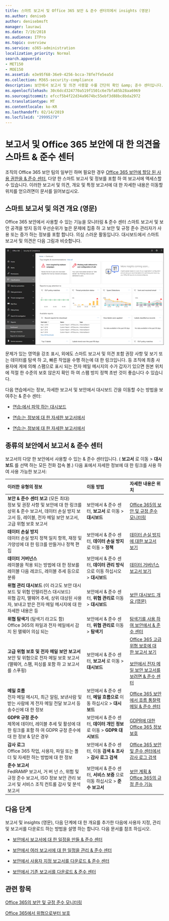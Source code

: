 ```yaml
---
title: 스마트 보고서 및 Office 365 보안 & 준수 센터의에서 insights (영문)
ms.author: deniseb
author: denisebmsft
manager: laurawi
ms.date: 7/19/2018
ms.audience: ITPro
ms.topic: overview
ms.service: o365-administration
localization_priority: Normal
search.appverid:
- MET150
- MOE150
ms.assetid: e3e95f68-36e9-4256-bcca-78fe7fe5ea5d
ms.collection: M365-security-compliance
description: 보안에서 보고서 및 의견 사용할 수를 간단히 확인 &amp; 준수 센터입니다.
ms.openlocfilehash: 30c6dcd324770a519f1501c6e7bfa85b28aa6969
ms.sourcegitcommit: efccf5b4f22d34a9674bc55ebf3d88bc8bda2972
ms.translationtype: MT
ms.contentlocale: ko-KR
ms.lasthandoff: 02/14/2019
ms.locfileid: "29995279"
---
```

# <a name="smart-reports-and-insights-in-the-office-365-security-amp-compliance-center"></a>보고서 및 Office 365 보안에 대 한 의견을 스마트 &amp; 준수 센터

조직의 Office 365 보안 팀의 일부인 하며 필요한 경우 [Office 365 보안에 할당 된 사용 권한을 &amp; 준수 센터](permissions-in-the-security-and-compliance-center.md), 다양 한 스마트 보고서 및 정보를 포함 하 여 보고서에 액세스할 수 있습니다. 이러한 보고서 및 의견, 개요 및 특정 보고서에 대 한 자세한 내용은 이동할 위치를 얻으려면이 문서를 읽어보십시오.
      
## <a name="smart-reports-and-insights-overview"></a>스마트 보고서 및 의견 개요 (영문)

Office 365 보안에서 사용할 수 있는 기능을 모니터링 &amp; 준수 센터 스마트 보고서 및 보안 공격을 방지 등의 우선순위가 높은 문제에 집중 하 고 보안 및 규정 준수 관리자가 사용 또는 증가 하는 정보를 포함 합니다. 의심 스러운 활동입니다. 대시보드에서 스마트 보고서 및 의견은 다음 그림과 비슷합니다.
  
![보안에서 &amp; 준수 센터 보고서 선택 \> 대시보드](media/2a668c3d-3fa3-4e37-8149-46989b33ae8c.png)
  
문제가 있는 영역을 강조 표시, 외에도 스마트 보고서 및 의견 포함 권장 사항 및 보기 또는 데이터를 탐색 하 고, 빠른 작업을 수행 하는에 대 한 링크입니다. 등 조직에 최종 사용자에 게에 의해 스팸으로 표시 되는 전자 메일 메시지의 수가 갑자기 있으면 원본 위치에 적절 한 수준의 보호 않은지 확인 하 여 스팸 방지 정책 초반 것이 좋습니다 수 있습니다.
  
다음 연습에서는 정보, 자세한 보고서 및 보안에서 대시보드 간을 이동할 수는 방법을 보여주는 &amp; 준수 센터:
  
- [연습:에서 파악 하는 대시보드](from-a-dashboard-to-an-insight.md)
    
- [연습:는 정보에 대 한 자세한 보고서에서](from-a-detailed-report-to-an-insight.md)
    
- [연습:는 정보에 대 한 자세한 보고서에서](from-an-insight-to-a-detailed-report.md)
    
## <a name="types-of-reports-in-the-security-amp-compliance-center"></a>종류의 보안에서 보고서 &amp; 준수 센터

보고서의 다양 한 보안에서 사용할 수 있는 &amp; 준수 센터입니다. ( **보고서** 로 이동 \> **대시보드** 를 선택 하는 모든 전화 접속 볼.) 다음 표에서 자세한 정보에 대 한 링크를 사용 하 여 사용 가능한 보고서: 
  
|**이러한 유형의 정보**|**이동 방법**|**자세한 내용은 위치**|
|:-----|:-----|:-----|
|**보안 &amp; 준수 센터 보고** (모든 최대)  <br/> 정보 및 권장 사항 및 보안에 대 한 링크를 상위 &amp; 준수 보고서, 데이터 손실 방지 보고서 등, 레이블, 전자 메일 보안 보고서, 고급 위협 보호 보고서  <br/> |보안에서 &amp; 준수 센터, **보고서** 로 이동 \> **대시보드** <br/> |[Office 365의 보안 및 규정 준수 모니터링](monitor-security-and-compliance.md) <br/> |
|**데이터 손실 방지** <br/> 데이터 손실 방지 정책 일치 항목, 재정 및 가양성에 대 한 링크를 만들거나 정책 편집  <br/> |보안에서 &amp; 준수 센터, **데이터 손실 방지** 로 이동 \> **정책** <br/> |[데이터 손실 방지에 대한 보고서 보기](view-the-dlp-reports.md) <br/> |
|**데이터 거버넌스** <br/> 레이블을 적용 되는 방법에 대 한 정보를 레이블 다음 레코드, 레이블 추세 등으로 분류  <br/> |보안에서 &amp; 준수 센터, **데이터 관리 방식** 으로 이동 하십시오 \> **대시보드** <br/> |[데이터 거버넌스 보고서 보기](view-the-data-governance-reports.md) <br/> |
|**위협 관리 대시보드** (이 라고도 보안 대시보드 및 위협 인텔리전스 대시보드)  <br/> 위협 감지, 맬웨어 추세, 상위 대상된 사용자, 보내고 받은 전자 메일 메시지에 대 한 자세한 내용은 등  <br/> |보안에서 &amp; 준수 센터, **위협 관리로** 이동 \> **대시보드** <br/> |[보안 대시보드 개요 (영문)](security-dashboard.md) <br/> |
|**위협 탐색기** (탐색기 라고도 함)  <br/> Office 365의 파일과 전자 메일에서 감지 된 맬웨어 의심 되는  <br/> |보안에서 &amp; 준수 센터, **위협 관리로** 이동 \> **탐색기** <br/> |[탐색기를 사용 하 여 보안에서 &amp; 준수 센터](use-explorer-in-security-and-compliance.md) <br/> |
|**고급 위협 보호 및 전자 메일 보안 보고서** <br/> 보안 및 위협으로 전자 메일 보호 보고서 (맬웨어, 스팸, 피싱를 포함 하 고 보고서를 스푸핑)  <br/> |보안에서 &amp; 준수 센터, **보고서** 로 이동 \> **대시보드** <br/> |[Office 365 고급 위협 보호에 대 한 보고서 보기](view-reports-for-atp.md) <br/><br/> [보안에서 전자 메일 보안 보고서를 보려면 &amp; 준수 센터](view-email-security-reports.md) <br/> |
|**메일 흐름** <br/> 전자 메일 메시지, 최근 알림, 보낸사람 및 받는 사람에 게 전자 메일 전달 보고서 등 송수신에 대 한 정보  <br/> |보안에서 &amp; 준수 센터, **메일 흐름으로** 이동 하십시오 \> **대시보드** <br/> |[Office 365 보안에서 흐름 통찰력 메일 &amp; 준수 센터](https://support.office.com/article/beb6acaa-6016-4d54-ba7e-3d6d035e2b46.aspx) <br/> |
|**GDPR 규정 준수** <br/> 제목에 데이터, 레이블 추세 및 활성에 대 한 링크를 포함 하 여 GDPR 규정 준수에 대 한 정보 &amp; 닫은 경우  <br/> |보안에서 &amp; 준수 센터, **데이터 개인 정보** 로 이동 \> **GDPR 대시보드** <br/> |[GDPR에 대한 Office 365 정보 보호](https://docs.microsoft.com/office365/enterprise/office-365-information-protection-for-gdpr) <br/> |
|**감사 로그** <br/> Office 365 작업, 사용자, 파일 또는 폴더 및 자세한 하는 방법에 대 한 정보  <br/> |보안에서 &amp; 준수 센터, 이동 **검색 &amp; 조사** \> **감사 로그 검색** <br/> |[Office 365 보안 및 준수 센터에서 감사 로그 검색](search-the-audit-log-in-security-and-compliance.md) <br/> |
|**준수 보고서** <br/> FedRAMP 보고서, 거 버 넌 스, 위험 및 규정 준수 보고서, ISO 정보 보안 관리 보고서 및 서비스 조직 컨트롤 감사 및 분석 보고서  <br/> |보안에서 &amp; 준수 센터, **서비스 보증** 으로 이동 하십시오 \> **준수 보고서** <br/> |[보안 계획 &amp; Office 365의 규정 준수 기능](plan-for-security-and-compliance.md) <br/> |
  
## <a name="next-steps"></a>다음 단계

보고서 및 insights (영문), 다음 단계에 대 한 개요를 추가한 다음에 사용자 지정, 관리 및 보고서를 다운로드 하는 방법을 설명 하는 합니다. 다음 문서를 참조 하십시오.
  
- [보안에서 보고서에 대 한 일정을 만들 &amp; 준수 센터](create-a-schedule-for-a-report.md)
    
- [보안에서 여러 보고서에 대 한 일정을 관리 &amp; 준수 센터](manage-schedules-for-multiple-reports.md)
    
- [보안에서 사용자 지정 보고서를 다운로드 &amp; 준수 센터](set-up-and-download-a-custom-report.md)
    
- [보안에서 기존 보고서를 다운로드 &amp; 준수 센터](download-existing-reports.md)
    
## <a name="related-topics"></a>관련 항목

[Office 365의 보안 및 규정 준수 모니터링](monitor-security-and-compliance.md)
  
[Office 365에서 위협으로부터 보호](protect-against-threats.md)
  

